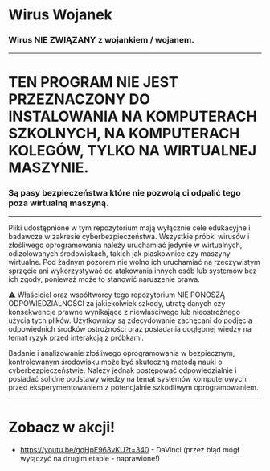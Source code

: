 # Wirus Wojanek
### Wirus NIE ZWIĄZANY z wojankiem / wojanem.

-----------------------------------------
# TEN PROGRAM NIE JEST PRZEZNACZONY DO INSTALOWANIA NA KOMPUTERACH SZKOLNYCH, NA KOMPUTERACH KOLEGÓW, TYLKO NA WIRTUALNEJ MASZYNIE.
### Są pasy bezpieczeństwa które nie pozwolą ci odpalić tego poza wirtualną maszyną.
------------------------------------------

Pliki udostępnione w tym repozytorium mają wyłącznie cele edukacyjne i badawcze w zakresie cyberbezpieczeństwa. Wszystkie próbki wirusów i złośliwego oprogramowania należy uruchamiać jedynie w wirtualnych, odizolowanych środowiskach, takich jak piaskownice czy maszyny wirtualne. Pod żadnym pozorem nie wolno ich uruchamiać na rzeczywistym sprzęcie ani wykorzystywać do atakowania innych osób lub systemów bez ich zgody, ponieważ może to stanowić naruszenie prawa.

⚠️ Właściciel oraz współtwórcy tego repozytorium NIE PONOSZĄ ODPOWIEDZIALNOŚCI za jakiekolwiek szkody, utratę danych czy konsekwencje prawne wynikające z niewłaściwego lub nieostrożnego użycia tych plików. Użytkownicy są zdecydowanie zachęcani do podjęcia odpowiednich środków ostrożności oraz posiadania dogłębnej wiedzy na temat ryzyk przed interakcją z próbkami.

Badanie i analizowanie złośliwego oprogramowania w bezpiecznym, kontrolowanym środowisku może być skuteczną metodą nauki o cyberbezpieczeństwie. Należy jednak postępować odpowiedzialnie i posiadać solidne podstawy wiedzy na temat systemów komputerowych przed eksperymentowaniem z potencjalnie szkodliwym oprogramowaniem.

------------------------------------------
# Zobacz w akcji!
- https://youtu.be/goHpE968vKU?t=340 - DaVinci (przez błąd mógł wyłączyć na drugim etapie - naprawione!)
